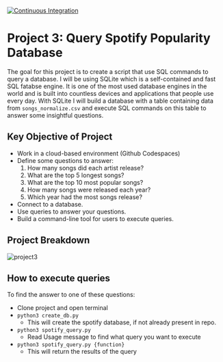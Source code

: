 [![Continuous Integration](https://github.com/nogibjj/SA_project3/actions/workflows/main.yml/badge.svg)](https://github.com/nogibjj/SA_project3/actions/workflows/main.yml)

# Project 3: Query Spotify Popularity Database

The goal for this project is to create a script that use SQL commands to query a database. I will be using SQLite which is a self-contained and fast SQL fatabse engine. It is one of the most used database engines in the world and is built into countless devices and applications that people use every day. With SQLite I will build a database with a table containing data from `songs_normalize.csv` and execute SQL commands on this table to answer some insightful questions.

## Key Objective of Project

- Work in a cloud-based environment (Github Codespaces)
- Define some questions to answer: 
    1. How many songs did each artist release?
    2. What are the top 5 longest songs?
    3. What are the top 10 most popular songs?
    4. How many songs were released each year?
    5. Which year had the most songs release?
- Connect to a database. 
- Use queries to answer your questions.
- Build a command-line tool for users to execute queries. 

## Project Breakdown

![project3](https://user-images.githubusercontent.com/55010363/200214912-0857b6d5-669f-4cf3-ba3b-69943b203255.png)

## How to execute queries
To find the answer to one of these questions: 
- Clone project and open terminal
- `python3 create_db.py`
    - This will create the spotify database, if not already present in repo. 
- `python3 spotify_query.py`
    - Read Usage message to find what query you want to execute
- `python3 spotify_query.py {function}`
    - This will return the results of the query

